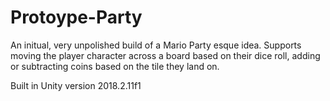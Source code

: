 # Protoype-Party
An initual, very unpolished build of a Mario Party esque idea. Supports moving the player character across a board based on their dice roll, adding or subtracting coins based on the tile they land on.

Built in Unity version 2018.2.11f1
